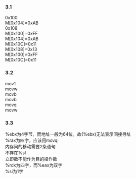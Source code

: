 ### 3.1
0x100 <br>M[0x104]=0xAB<br> 0x108<br> M[0x100]=0xFF<br> M[0x104]=0xAB<br> M[0x10C]=0x11<br> M[0x108]=0x13<br> M[0x100]=0xFF<br> M[0x10C]=0x11

### 3.2 
mov1<br>
movw<br>
movb<br>
movb<br>
movq<br>
movw<br>

### 3.3
%ebx为4字节，而地址一般为64位，故(%ebx)无法表示间接寻址<br>
%rax为四字，应该用movq<br>
内存间的移动需要2条语句<br>
不存在\%sl<br>
立即数不能作为目的操作数<br>
%rdx为四字，而%eax为双字<br>
%si为1字
